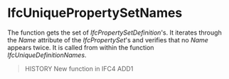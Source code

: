 # IfcUniquePropertySetNames

The function gets the set of _IfcPropertySetDefinition_'s. It iterates through the _Name_ attribute of the _IfcPropertySet_'s<!-- end of definition -->
and verifies that no _Name_ appears twice. It is called from within the function _IfcUniqueDefinitionNames_.
> HISTORY New function in IFC4 ADD1
